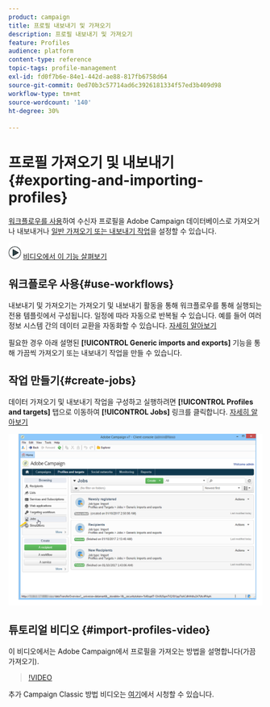 ```yaml
---
product: campaign
title: 프로필 내보내기 및 가져오기
description: 프로필 내보내기 및 가져오기
feature: Profiles
audience: platform
content-type: reference
topic-tags: profile-management
exl-id: fd0f7b6e-84e1-442d-ae88-817fb6758d64
source-git-commit: 0ed70b3c57714ad6c3926181334f57ed3b409d98
workflow-type: tm+mt
source-wordcount: '140'
ht-degree: 30%

---
```


# 프로필 가져오기 및 내보내기{#exporting-and-importing-profiles}



[워크플로우를 사용](#use-workflows)하여 수신자 프로필을 Adobe Campaign 데이터베이스로 가져오거나 내보내거나 [일반 가져오기 또는 내보내기 작업](#create-jobs)을 설정할 수 있습니다.

![](assets/do-not-localize/how-to-video.png) [비디오에서 이 기능 살펴보기](#import-profiles-video)

## 워크플로우 사용{#use-workflows}

내보내기 및 가져오기는 가져오기 및 내보내기 활동을 통해 워크플로우를 통해 실행되는 전용 템플릿에서 구성됩니다. 일정에 따라 자동으로 반복될 수 있습니다. 예를 들어 여러 정보 시스템 간의 데이터 교환을 자동화할 수 있습니다. [자세히 알아보기](../../platform/using/import-export-workflows.md#best-practices-when-importing-data)

필요한 경우 아래 설명된 **[!UICONTROL Generic imports and exports]** 기능을 통해 가끔씩 가져오기 또는 내보내기 작업을 만들 수 있습니다.

## 작업 만들기{#create-jobs}

데이터 가져오기 및 내보내기 작업을 구성하고 실행하려면 **[!UICONTROL Profiles and targets]** 탭으로 이동하여 **[!UICONTROL Jobs]** 링크를 클릭합니다. [자세히 알아보기](../../platform/using/about-generic-imports-exports.md)

![](assets/s_ncs_user_interface_import_link.png)


## 튜토리얼 비디오 {#import-profiles-video}

이 비디오에서는 Adobe Campaign에서 프로필을 가져오는 방법을 설명합니다(가끔 가져오기).

>[!VIDEO](https://video.tv.adobe.com/v/31903?quality=12&captions=kor)

추가 Campaign Classic 방법 비디오는 [여기](https://experienceleague.adobe.com/docs/campaign-classic-learn/tutorials/overview.html?lang=ko)에서 시청할 수 있습니다.
